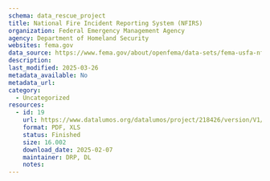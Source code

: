 ```yaml
---
schema: data_rescue_project 
title: National Fire Incident Reporting System (NFIRS)
organization: Federal Emergency Management Agency
agency: Department of Homeland Security
websites: fema.gov
data_source: https://www.fema.gov/about/openfema/data-sets/fema-usfa-nfirs-annual-data
description: 
last_modified: 2025-03-26
metadata_available: No
metadata_url: 
category:
  - Uncategorized
resources:
  - id: 19
    url: https://www.datalumos.org/datalumos/project/218426/version/V1/view
    format: PDF, XLS
    status: Finished
    size: 16.002
    download_date: 2025-02-07
    maintainer: DRP, DL
    notes: 
---
```


